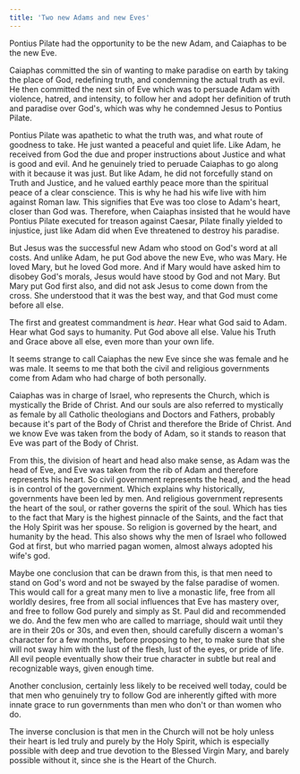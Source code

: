 ```yaml
---
title: 'Two new Adams and new Eves'
---
```


Pontius Pilate had the opportunity to be the new Adam, and Caiaphas to be the new Eve.

Caiaphas committed the sin of wanting to make paradise on earth by taking the place of God, redefining truth, and condemning the actual truth as evil. He then committed the next sin of Eve which was to persuade Adam with violence, hatred, and intensity, to follow her and adopt her definition of truth and paradise over God's, which was why he condemned Jesus to Pontius Pilate.

Pontius Pilate was apathetic to what the truth was, and what route of goodness to take. He just wanted a peaceful and quiet life. Like Adam, he received from God the due and proper instructions about Justice and what is good and evil. And he genuinely tried to peruade Caiaphas to go along with it because it was just. But like Adam, he did not forcefully stand on Truth and Justice, and he valued earthly peace more than the spiritual peace of a clear conscience. This is why he had his wife live with him against Roman law. This signifies that Eve was too close to Adam's heart, closer than God was. Therefore, when Caiaphas insisted that he would have Pontius Pilate executed for treason against Caesar, Pilate finally yielded to injustice, just like Adam did when Eve threatened to destroy his paradise.

But Jesus was the successful new Adam who stood on God's word at all costs. And unlike Adam, he put God above the new Eve, who was Mary. He loved Mary, but he loved God more. And if Mary would have asked him to disobey God's morals, Jesus would have stood by God and not Mary. But Mary put God first also, and did not ask Jesus to come down from the cross. She understood that it was the best way, and that God must come before all else.

The first and greatest commandment is *hear*. Hear what God said to Adam. Hear what God says to humanity. Put God above all else. Value his Truth and Grace above all else, even more than your own life.

It seems strange to call Caiaphas the new Eve since she was female and he was male. It seems to me that both the civil and religious governments come from Adam who had charge of both personally.

Caiaphas was in charge of Israel, who represents the Church, which is mystically the Bride of Christ. And our souls are also referred to mystically as female by all Catholic theologians and Doctors and Fathers, probably because it's part of the Body of Christ and therefore the Bride of Christ. And we know Eve was taken from the body of Adam, so it stands to reason that Eve was part of the Body of Christ.

From this, the division of heart and head also make sense, as Adam was the head of Eve, and Eve was taken from the rib of Adam and therefore represents his heart. So civil government represents the head, and the head is in control of the government. Which explains why historically, governments have been led by men. And religious government represents the heart of the soul, or rather governs the spirit of the soul. Which has ties to the fact that Mary is the highest pinnacle of the Saints, and the fact that the Holy Spirit was her spouse. So religion is governed by the heart, and humanity by the head. This also shows why the men of Israel who followed God at first, but who married pagan women, almost always adopted his wife's god.

Maybe one conclusion that can be drawn from this, is that men need to stand on God's word and not be swayed by the false paradise of women. This would call for a great many men to live a monastic life, free from all worldly desires, free from all social influences that Eve has mastery over, and free to follow God purely and simply as St. Paul did and recommended we do. And the few men who are called to marriage, should wait until they are in their 20s or 30s, and even then, should carefully discern a woman's character for a few months, before proposing to her, to make sure that she will not sway him with the lust of the flesh, lust of the eyes, or pride of life. All evil people eventually show their true character in subtle but real and recognizable ways, given enough time.

Another conclusion, certainly less likely to be received well today, could be that men who genuinely try to follow God are inherently gifted with more innate grace to run governments than men who don't or than women who do.

The inverse conclusion is that men in the Church will not be holy unless their heart is led truly and purely by the Holy Spirit, which is especially possible with deep and true devotion to the Blessed Virgin Mary, and barely possible without it, since she is the Heart of the Church.
